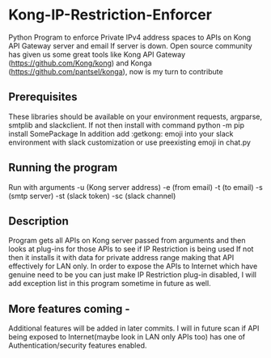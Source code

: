 # Kong-IP-Restriction-Enforcer 
Python Program to enforce Private IPv4 address spaces to APIs on Kong API Gateway server and email If server is down. Open source community has given us some great tools like Kong API Gateway (https://github.com/Kong/kong)  and Konga (https://github.com/pantsel/konga), now is my turn to contribute

## Prerequisites
These libraries should be available on your environment requests, argparse, smtplib and slackclient. If not then install with command
python -m pip install SomePackage
In addition add :getkong: emoji into your slack environment with slack customization or use preexisting emoji in chat.py

## Running the program
Run with arguments -u (Kong server address) -e (from email) -t (to email) -s (smtp server) -st (slack token) -sc (slack channel)

## Description
Program gets all APIs on Kong server passed from arguments and then looks at plug-ins for those APIs to see if IP Restriction is being used If not then it installs it with data for private address range making that API effectively for LAN only. In order to expose the APIs to Internet which have genuine need to be you can just make IP Restriction plug-in disabled, I will add exception list in this program sometime in future as well.

## More features coming -
Additional features will be added in later commits. I will in future scan if API being exposed to Internet(maybe look in LAN only APIs too) has one of Authentication/security features enabled.
